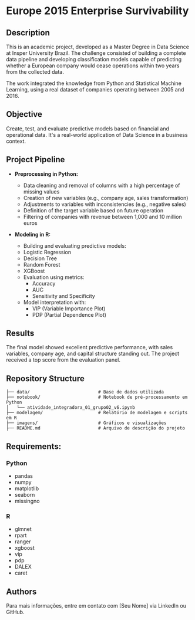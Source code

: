 # Europe 2015 Enterprise Survivability

## Description

This is an academic project, developed as a Master Degree in Data Science at Insper University Brazil. The challenge consisted of building a complete data pipeline and developing classification models capable of predicting whether a European company would cease operations within two years from the collected data.

The work integrated the knowledge from Python and Statistical Machine Learning, using a real dataset of companies operating between 2005 and 2016.

## Objective

Create, test, and evaluate predictive models based on financial and operational data. It's a real-world application of Data Science in a business context.

## Project Pipeline
- **Preprocessing in Python:**
  - Data cleaning and removal of columns with a high percentage of missing values
  - Creation of new variables (e.g., company age, sales transformation)
  - Adjustments to variables with inconsistencies (e.g., negative sales)
  - Definition of the target variable based on future operation
  - Filtering of companies with revenue between 1,000 and 10 million euros

- **Modeling in R:**
  -  Building and evaluating predictive models:
    - Logistic Regression
    - Decision Tree
    - Random Forest
    - XGBoost
  - Evaluation using metrics:
    - Accuracy
    - AUC
    - Sensitivity and Specificity
  - Model interpretation with:
    - VIP (Variable Importance Plot)
    - PDP (Partial Dependence Plot)

## Results
The final model showed excellent predictive performance, with sales variables, company age, and capital structure standing out. The project received a top score from the evaluation panel.

## Repository Structure

```
├── data/                          # Base de dados utilizada
├── notebook/                      # Notebook de pré-processamento em Python
│   └── atividade_integradora_01_grupo02_v6.ipynb
├── modelagem/                     # Relatório de modelagem e scripts em R
├── imagens/                       # Gráficos e visualizações
├── README.md                      # Arquivo de descrição do projeto
```

## Requirements:

### Python
- pandas
- numpy
- matplotlib
- seaborn
- missingno

### R
- glmnet
- rpart
- ranger
- xgboost
- vip
- pdp
- DALEX
- caret

## Authors
Para mais informações, entre em contato com [Seu Nome] via LinkedIn ou GitHub.
